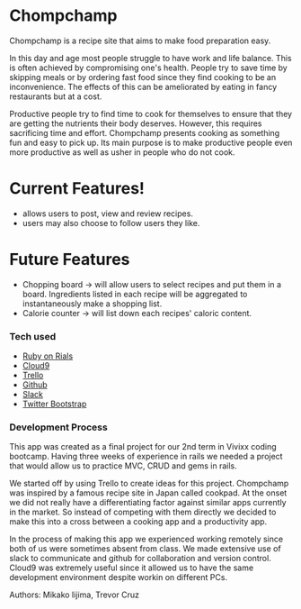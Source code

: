 # Chompchamp

Chompchamp is a recipe site that aims to make food preparation easy. 

In this day and age most people struggle to have work and life balance. This is often achieved by compromising one's health. People  try to save time by skipping meals or by ordering fast food since they find cooking to be an inconvenience. The effects of this can be ameliorated by eating in fancy restaurants but at a cost.

Productive people try to find time to cook for themselves to ensure that they are getting the nutrients their body deserves. However, this requires sacrificing time and effort. Chompchamp presents cooking as something fun and easy to pick up. Its main purpose is to make productive people even more productive as well as usher in people who do not cook.

# Current Features!

 - allows users to post, view and review recipes. 
 - users may also choose to follow users they like.

# Future Features
 - Chopping board -> will allow users to select recipes and put them in a board. Ingredients listed in each recipe will be aggregated to instantaneously make a shopping list. 
 - Calorie counter -> will list down each recipes' caloric content.

### Tech used
* [Ruby on Rials](http://rubyonrails.org/)
* [Cloud9](https://c9.io/)
* [Trello](https://trello.com/)
* [Github](https://github.com/)
* [Slack](https://slack.com/)
* [Twitter Bootstrap](http://getbootstrap.com/) 

### Development Process

This app was created as a final project for our 2nd term in Vivixx coding bootcamp. Having three weeks of experience in rails we needed a project that would allow us to practice MVC, CRUD and gems in rails.

We started off by using Trello to create ideas for this project. Chompchamp was inspired by a famous recipe site in Japan called cookpad. At the onset we did not really have a differentiating factor against similar apps currently in the market. So instead of competing with them directly we decided to make this into a cross between a cooking app and a productivity app.

In the process of making this app we experienced working remotely since both of us were sometimes absent from class. We made extensive use of slack to communicate and github for collaboration and version control. Cloud9 was extremely useful since it allowed us to have the same development environment despite workin on different PCs.

Authors:
Mikako Iijima,
Trevor Cruz
